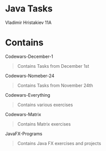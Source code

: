 # Java Tasks
Vladimir Hristakiev 11A

# Contains
Codewars-December-1

>Contains Tasks from December 1st

Codewars-Nomeber-24

>Contains Tasks from November 24th

Codewars-Everything

>Contains various exercises

Codewars-Matrix

>Contains Matrix exercises 

JavaFX-Programs

>Contains Java FX exercises and projects
